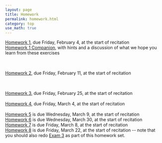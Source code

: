 ```yaml
---
layout: page
title: Homework
permalink: homework.html
category: top
use_math: true
---
```



<a href="hw/hw1/hw1.pdf">Homework 1</a>, due Friday, February 4, at the start of recitation<br>
<a href="hw/hw1/hw1-companion.pdf">Homework 1 Companion</a>, with hints and a discussion of what we hope you learn from these exercises

<br><br>
<a href="hw/hw2/hw2.pdf">Homework 2</a>, due Friday, February 11, at the start of recitation<br>

<br><br>
<a href="hw/hw3/homework3.pdf">Homework 3</a>, due Friday, February 25, at the start of recitation<br>
<br>
<a href="hw/hw4/hw4.pdf">Homework 4</a>, due Friday, March 4, at the start of recitation<br>
<br>
<a href="hw/hw5/hw5.pdf">Homework 5</a> is due Wednesday, March 9, at the start of recitation
<br>
<a href="hw/hw6/hw6.pdf">Homework 6</a> is due Wednesday, March 30, at the start of recitation
<br>
<a href="hw/hw7/hw7.pdf">Homework 7</a> is due Friday, March 8, at the start of recitation
<br>
<a href="hw/hw8/hw8.pdf">Homework 8</a> is due Friday, March 22, at the start of recitation -- note that you should also redo <a href="exam3-formA.pdf">Exam 3</a> as part of this homework set.
